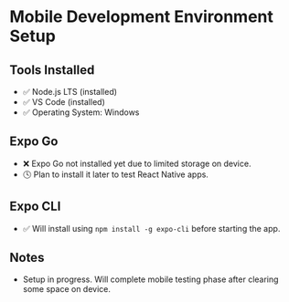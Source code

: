 # Mobile Development Environment Setup

## Tools Installed

- ✅ Node.js LTS (installed)
- ✅ VS Code (installed)
- ✅ Operating System: Windows

## Expo Go

- ❌ Expo Go not installed yet due to limited storage on device.
- 🕓 Plan to install it later to test React Native apps.

## Expo CLI

- ✅ Will install using `npm install -g expo-cli` before starting the app.

## Notes

- Setup in progress. Will complete mobile testing phase after clearing some space on device.
